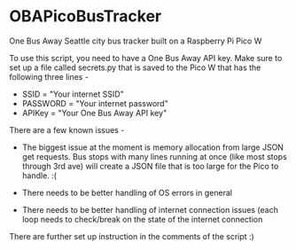 # OBAPicoBusTracker
One Bus Away Seattle city bus tracker built on a Raspberry Pi Pico W 


To use this script, you need to have a One Bus Away API key.
Make sure to set up a file called secrets.py that is saved to the Pico W that has the following three lines -

- SSID = "Your internet SSID"
- PASSWORD = "Your internet password"
- APIKey = "Your One Bus Away API key"


There are a few known issues -
- The biggest issue at the moment is memory allocation from large JSON get requests. Bus stops with many lines running at once (like
most stops through 3rd ave) will create a JSON file that is too large for the Pico to handle. :( 

- There needs to be better handling of OS errors in general 

- There needs to be better handling of internet connection issues (each loop needs to check/break on the state of the internet connection

There are further set up instruction in the comments of the script :)
